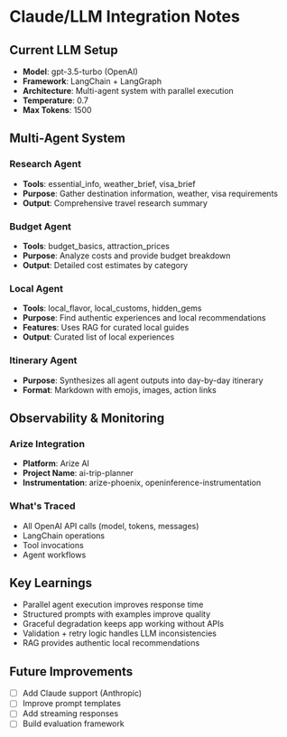 # Claude/LLM Integration Notes

## Current LLM Setup
- **Model**: gpt-3.5-turbo (OpenAI)
- **Framework**: LangChain + LangGraph
- **Architecture**: Multi-agent system with parallel execution
- **Temperature**: 0.7
- **Max Tokens**: 1500

## Multi-Agent System

### Research Agent
- **Tools**: essential_info, weather_brief, visa_brief
- **Purpose**: Gather destination information, weather, visa requirements
- **Output**: Comprehensive travel research summary

### Budget Agent  
- **Tools**: budget_basics, attraction_prices
- **Purpose**: Analyze costs and provide budget breakdown
- **Output**: Detailed cost estimates by category

### Local Agent
- **Tools**: local_flavor, local_customs, hidden_gems
- **Purpose**: Find authentic experiences and local recommendations
- **Features**: Uses RAG for curated local guides
- **Output**: Curated list of local experiences

### Itinerary Agent
- **Purpose**: Synthesizes all agent outputs into day-by-day itinerary
- **Format**: Markdown with emojis, images, action links

## Observability & Monitoring

### Arize Integration
- **Platform**: Arize AI
- **Project Name**: ai-trip-planner
- **Instrumentation**: arize-phoenix, openinference-instrumentation

### What's Traced
- All OpenAI API calls (model, tokens, messages)
- LangChain operations
- Tool invocations
- Agent workflows

## Key Learnings
- Parallel agent execution improves response time
- Structured prompts with examples improve quality
- Graceful degradation keeps app working without APIs
- Validation + retry logic handles LLM inconsistencies
- RAG provides authentic local recommendations

## Future Improvements
- [ ] Add Claude support (Anthropic)
- [ ] Improve prompt templates
- [ ] Add streaming responses
- [ ] Build evaluation framework
